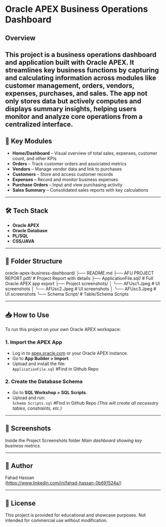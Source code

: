 # Oracle APEX Business Operations Dashboard

## Overview

This project is a **business operations dashboard and application** built with **Oracle APEX**. It streamlines key business functions by capturing and calculating information across modules like customer management, orders, vendors, expenses, purchases, and sales. 
The app not only stores data but actively computes and displays summary insights, helping users monitor and analyze core operations from a centralized interface.
---

## 🧩 Key Modules

- **Home/Dashboard** – Visual overview of total sales, expenses, customer count, and other KPIs
- **Orders** – Track customer orders and associated metrics
- **Vendors** – Manage vendor data and link to purchases
- **Customers** – Store and access customer records
- **Expenses** – Record and monitor business expenses
- **Purchase Orders** – Input and view purchasing activity
- **Sales Summary** – Consolidated sales reports with key calculations

---

## 🛠 Tech Stack

- **Oracle APEX**
- **Oracle Database**
- **PL/SQL**
- **CSS/JAVA**

---

## 📂 Folder Structure

oracle-apex-business-dashboard/
├── README.md
├── AFU PROJECT REPORT.pdf/ # Project Report with details
├── ApplicationFile.sql/ # Full Oracle APEX app export
├── Project screenshots/
│ └── AFUsc1.Jpeg # UI screenshots
│ └── AFUsc2.Jpeg # UI screenshots
│ └── AFUsc3.Jpeg # UI screenshots
└── Schema Script/  # Table/Schema Scripts

---

## 📥 How to Use

To run this project on your own Oracle APEX workspace:

### 1. **Import the APEX App**
- Log in to [apex.oracle.com](https://apex.oracle.com) or your Oracle APEX instance.
- Go to **App Builder > Import**.
- Upload and install the file:  
  `ApplicationFile.sql` #Find in Github Repo

### 2. **Create the Database Schema**
- Go to **SQL Workshop > SQL Scripts**.
- Upload and run:  
  `Schema Scripts.sql`  #Find in Github Repo
  *(This will create all necessary tables, constraints, etc.)*


---

## 📸 Screenshots

Inside the Project Screenshots folder
*Main dashboard showing key business metrics.*

---

## 👤 Author

Fahad Hassan  
(https://www.linkedin.com/in/fahad-hassan-0b691524a/)

---

## 📄 License

This project is provided for educational and showcase purposes. Not intended for commercial use without modification.
